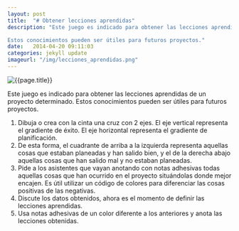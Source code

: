 ```yaml
---
layout: post
title:  "# Obtener lecciones aprendidas"
description: "Este juego es indicado para obtener las lecciones aprendidas de un proyecto determinado. </br>

Estos conocimientos pueden ser útiles para futuros proyectos."
date:   2014-04-20 09:11:03
categories: jekyll update
imageurl: "/img/lecciones_aprendidas.png"
---
```

![{{page.title}}]({{page.imageurl}})

Este juego es indicado para obtener las lecciones aprendidas de un proyecto determinado.
Estos conocimientos pueden ser útiles para futuros proyectos.

1. Dibuja o crea con la cinta una cruz con 2 ejes. El eje vertical representa el gradiente de éxito. El eje horizontal representa el gradiente de planificación.
2. De esta forma, el cuadrante de arriba a la izquierda representa aquellas cosas que estaban planeadas y han salido bien, y el de la derecha abajo aquellas cosas que han salido mal y no estaban planeadas.
3. Pide a los asistentes que vayan anotando con notas adhesivas todas aquellas cosas que han ocurrido en el proyecto situándolas donde mejor encajen. Es útil utilizar un código de colores para diferenciar las cosas positivas de las negativas.
4. Discute los datos obtenidos, ahora es el momento de definir las lecciones aprendidas.
5. Usa notas adhesivas de un color diferente a los anteriores y anota las lecciones obtenidas.
